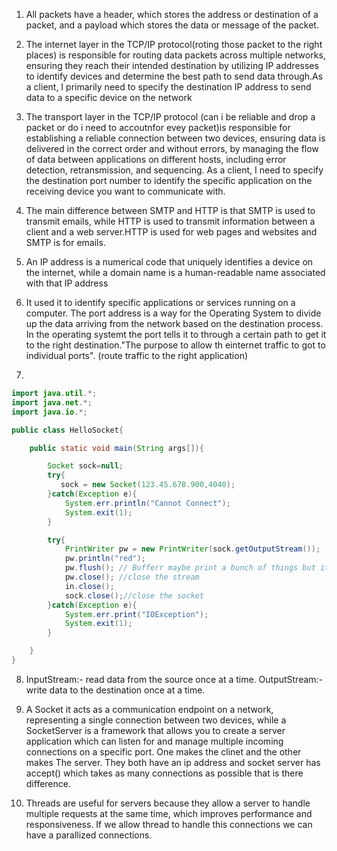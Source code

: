 1.  All packets have a header, which stores the address or destination of a packet, and a payload which stores the data or message of the packet.

2. The internet layer in the TCP/IP protocol(roting those packet to the right places) is responsible for routing data packets across multiple networks, ensuring they reach their intended destination by utilizing IP addresses to identify devices and determine the best path to send data through.As a client, I primarily need to specify the destination IP address to send data to a specific device on the network

3. The transport layer in the TCP/IP protocol (can i be reliable and drop a packet or do i need to accoutnfor evey packet)is responsible for establishing a reliable connection between two devices, ensuring data is delivered in the correct order and without errors, by managing the flow of data between applications on different hosts, including error detection, retransmission, and sequencing. As a client, I need to specify the destination port number to identify the specific application on the receiving device you want to communicate with.

4. The main difference between SMTP and HTTP is that SMTP is used to transmit emails, while HTTP is used to transmit information between a client and a web server.HTTP is used for web pages and websites and SMTP is for emails.

5. An IP address is a numerical code that uniquely identifies a device on the internet, while a domain name is a human-readable name associated with that IP address

6. It used it to identify specific applications or services running on a computer. The port address is a way for the Operating System to divide up the data arriving from the network based on the destination process. In the operating systemt the port tells it to through a certain path to get it to the right destination."The purpose to allow th einternet traffic to got to individual ports". (route traffic to the right application)

7.
```java
import java.util.*;
import java.net.*;
import java.io.*;

public class HelloSocket{

    public static void main(String args[]){

        Socket sock=null;        
        try{
           sock = new Socket(123.45.678.900,4040);
        }catch(Exception e){
            System.err.println("Cannot Connect");
            System.exit(1);
        }

        try{
            PrintWriter pw = new PrintWriter(sock.getOutputStream());
            pw.println("red");
            pw.flush(); // Bufferr maybe print a bunch of things but it takes a while so you can flush to send them on time
            pw.close(); //close the stream
            in.close();
            sock.close();//close the socket
        }catch(Exception e){
            System.err.print("IOException");
            System.exit(1);
        }

    }
}

```
8.  InputStream:- read data from the source once at a time. OutputStream:- write data to the destination once at a time.

9.  A Socket it acts as  a communication endpoint on a network, representing a single connection between two devices, while a SocketServer is a framework that allows you to create a server application which can listen for and manage multiple incoming connections on a specific port. One makes the clinet and the other makes The server. They both have an ip address and socket server has accept() which takes as many connections as possible that is there difference.

10.  Threads are useful for servers because they allow a server to handle multiple requests at the same time, which improves performance and responsiveness. If we allow thread to handle this connections we can have a parallized connections.
   
